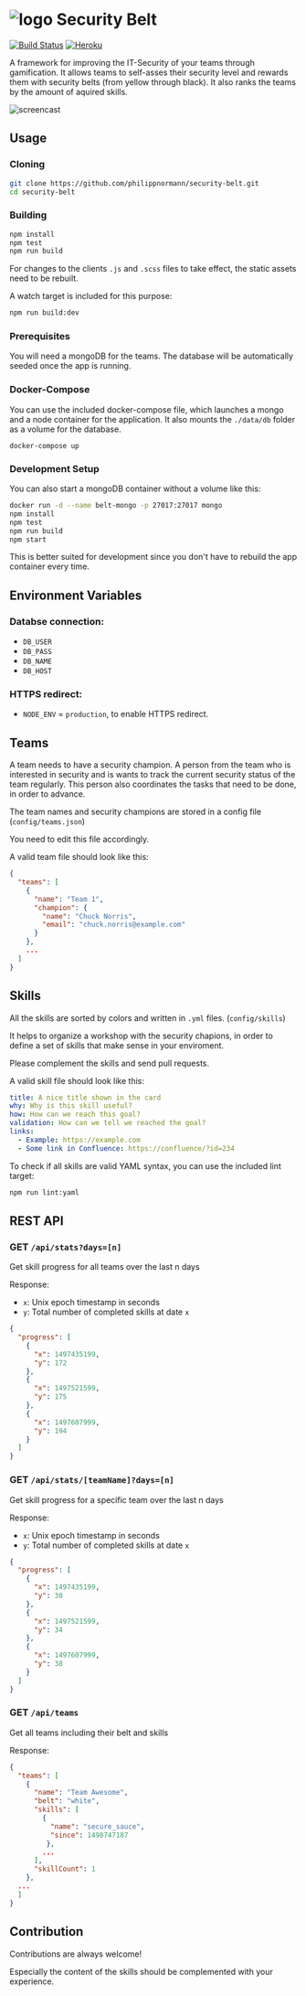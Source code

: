 # ![logo](https://rawgit.com/philippnormann/security-belt/master/public/logo.svg) Security Belt

[![Build Status](https://travis-ci.org/philippnormann/security-belt.svg?branch=master)](https://travis-ci.org/philippnormann/security-belt)
[![Heroku](http://heroku-badge.herokuapp.com/?app=angularjs-crypto&style=flat&svg=1)](https://security-belt.herokuapp.com/)

A framework for improving the IT-Security of your teams through gamification.
It allows teams to self-asses their security level and rewards them with security belts (from yellow through black). It also ranks the teams by the amount of aquired skills.

![screencast](screencast.gif)

## Usage

### Cloning
```bash
git clone https://github.com/philippnormann/security-belt.git
cd security-belt
```
### Building
```bash
npm install
npm test
npm run build
```
For changes to the clients `.js` and `.scss` files to take effect, the static assets need to be rebuilt.

A watch target is included for this purpose:
```bash
npm run build:dev
```
### Prerequisites
You will need a mongoDB for the teams. The database will be automatically seeded once the app is running.

### Docker-Compose
You can use the included docker-compose file, which launches a mongo and a node container for the application. It also mounts the `./data/db` folder as a volume for the database.
```
docker-compose up
```
### Development Setup
You can also start a mongoDB container without a volume like this:
```bash
docker run -d --name belt-mongo -p 27017:27017 mongo
npm install
npm test
npm run build
npm start
```
This is better suited for development since you don't have to rebuild the app container every time.

## Environment Variables

### Databse connection:
- `DB_USER`
- `DB_PASS`
- `DB_NAME`
- `DB_HOST`

### HTTPS redirect:
- `NODE_ENV` = `production`, to enable HTTPS redirect.

## Teams
A team needs to have a security champion. A person from the team who is interested in security and is wants to track the current security status of the team regularly. This person also coordinates the tasks that need to be done, in order to advance.

The team names and security champions are stored in a config file (`config/teams.json`)

You need to edit this file accordingly.

A valid team file should look like this:

```json
{
  "teams": [
    {
      "name": "Team 1",
      "champion": {
        "name": "Chuck Norris",
        "email": "chuck.norris@example.com"
      }
    },
    ...
  ]
}
```


## Skills
All the skills are sorted by colors and written in `.yml` files. (`config/skills`)

It helps to organize a workshop with the security chapions, in order to define a set of skills that make sense in your enviroment.

Please complement the skills and send pull requests.

A valid skill file should look like this:

```yaml
title: A nice title shown in the card
why: Why is this skill useful?
how: How can we reach this goal?
validation: How can we tell we reached the goal?
links:
  - Example: https://example.com
  - Some link in Confluence: https://confluence/?id=234
```

To check if all skills are valid YAML syntax, you can use the included lint target:
```bash
npm run lint:yaml
```

## REST API

### GET `/api/stats?days=[n]`
Get skill progress for all teams over the last n days

Response:

- `x`: Unix epoch timestamp in seconds
- `y`: Total number of completed skills at date `x`

```json
{
  "progress": [
    {
      "x": 1497435199,
      "y": 172
    },
    {
      "x": 1497521599,
      "y": 175
    },
    {
      "x": 1497607999,
      "y": 194
    }
  ]
}
```

### GET `/api/stats/[teamName]?days=[n]`
Get skill progress for a specific team over the last n days

Response:

- `x`: Unix epoch timestamp in seconds
- `y`: Total number of completed skills at date `x`

```json
{
  "progress": [
    {
      "x": 1497435199,
      "y": 30
    },
    {
      "x": 1497521599,
      "y": 34
    },
    {
      "x": 1497607999,
      "y": 38
    }
  ]
}
```

### GET `/api/teams`
Get all teams including their belt and skills

Response:

```json
{
  "teams": [
    {
      "name": "Team Awesome",
      "belt": "white",
      "skills": [
        { 
          "name": "secure_sauce", 
          "since": 1498747187
         },
        ...
      ],
      "skillCount": 1
    },
  ...
  ]
}
```

## Contribution

Contributions are always welcome!

Especially the content of the skills should be complemented with your experience.